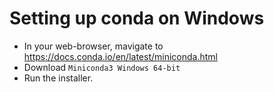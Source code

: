 # Setting up conda on Windows

- In your web-browser, mavigate to <https://docs.conda.io/en/latest/miniconda.html>
- Download `Miniconda3 Windows 64-bit`
- Run the installer.

